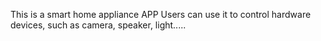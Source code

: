 This is a smart home appliance APP
Users can use it to control hardware devices, such as camera, speaker, light.....
